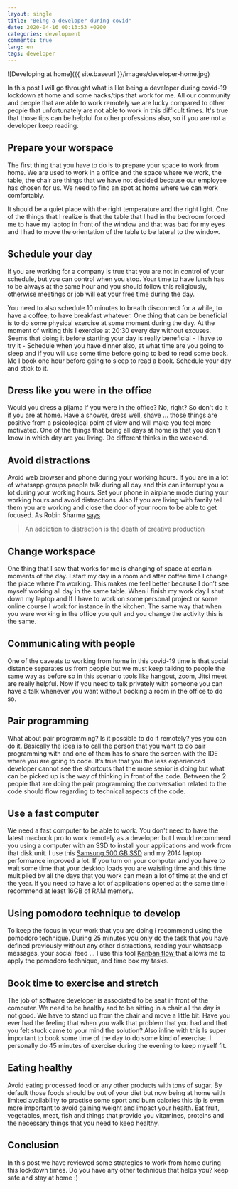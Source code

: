 ```yaml
---
layout: single
title: "Being a developer during covid"
date: 2020-04-16 00:13:53 +0200
categories: development
comments: true
lang: en
tags: developer
---
```


![Developing at home]({{ site.baseurl }}/images/developer-home.jpg)

In this post I will go throught what is like being a developer during covid-19 lockdown at home and some hacks/tips that work for me. All our community and people that are able to work remotely we are lucky compared to other people that unfortunately are not able to work in this difficult times. It's true that those tips can be helpful for other professions also, so if you are not a developer keep reading.

Prepare your worspace
-----------------------
The first thing that you have to do is to prepare your space to work from home. We are used to work in a office and the space where we work, the table, the chair are things that we have not decided because our employee has chosen for us. We need to find an spot at home where we can work comfortably. 

It should be a quiet place with the right temperature and the right light. One of the things that I realize is that the table that I had in the bedroom forced me to have my laptop in front of the window and that was bad for my eyes and I had to move the orientation of the table to be lateral to the window.  

Schedule your day
-----------------------
If you are working for a company is true that you are not in control of your schedule, but you can control when you stop. Your time to have lunch has to be always at the same hour and you should follow this religiously, otherwise meetings or job will eat your free time during the day. 

You need to also schedule 10 minutes to breath disconnect for a while, to have a coffee, to have breakfast whatever. One thing that can be beneficial is to do some physical exercise at some moment during the day. At the moment of writing this I exercise at 20:30 every day without excuses. Seems that doing it before starting your day is really beneficial - I have to try it - Schedule when you have dinner also, at what time are you going to sleep and if you will use some time before going to bed to read some book. Me I book one hour before going to sleep to read a book. Schedule your day and stick to it.

Dress like you were in the office
---------------------------------
Would you dress a pijama if you were in the office? No, right? So don't do it if you are at home. Have a shower, dress well, shave ... those things are positive from a psicological point of view and will make you feel more motivated. One of the things that being all days at home is that you don't know in which day are you living. Do different thinks in the weekend.     

Avoid distractions
------------------------
Avoid web browser and phone during your working hours. If you are in a lot of whatsapp groups people talk during all day and this can interrupt you a lot during your working hours. Set your phone in airplane mode during your working hours and avoid distractions. 
Also If you are living with family tell them you are working and close the door of your room to be able to get focused. As Robin Sharma <a href="https://twitter.com/robinsharma/status/445596824993144832?lang=es">says</a> 
> An addiction to distraction is the death of creative production

Change workspace
------------------------
One thing that I saw that works for me is changing of space at certain moments of the day. I start my day in a room and after coffee time I change the place where I’m working. This makes me feel better because I don’t see myself working all day in the same table. When i finish my work day I shut down my laptop and If I have to work on some personal project or some online course I work for instance in the kitchen. The same way that when you were working in the office you quit and you change the activity this is the same.

Communicating with people
-------------------------
One of the caveats to working from home in this covid-19 time is that social distance separates us from people but we must keep talking to people the same way as before so in this scenario tools like hangout, zoom, Jitsi meet are really helpful. Now if you need to talk privately with someone you can have a talk whenever you want without booking a room in the office to do so.

Pair programming
------------------------- 
What about pair programming? Is it possible to do it remotely? yes you can do it. Basically the idea is to call the person that you want to do pair programming with and one of them has to share the screen with the IDE where you are going to code. It’s true that you the less experienced developer cannot see the shortcuts that the more senior is doing but what can be picked up is the way of thinking in front of the code. Between the 2 people that are doing the pair programming the conversation related to the code should flow regarding to technical aspects of the code.

Use a fast computer
--------------------------
We need a fast computer to be able to work. You don't need to have the latest macbook pro to work remotely as a developer but I would recommend you using a computer with an SSD to install your applications and work from that disk unit. I use this <a href="https://www.amazon.es/gp/product/B078WQT6S6/ref=as_li_tl?ie=UTF8&camp=3638&creative=24630&creativeASIN=B078WQT6S6&linkCode=as2&tag=almanbl01-21&linkId=32dfd1011ba50e70dd6607455e256f26">Samsung 500 GB SSD</a> and my 2014 laptop performance improved a lot. If you turn on your computer and you have to wait some time that your desktop loads you are waisting time and this time multiplied by all the days that you work can mean a lot of time at the end of the year. If you need to have a lot of applications opened at the same time I recommend at least 16GB of RAM memory.  

Using pomodoro technique to develop
-----------------------------------
To keep the focus in your work that you are doing i recommend using the pomodoro technique. During 25 minutes you only do the task that you have defined previously without any other distractions, reading your whatsapp messages, your social feed … 
I use this tool <a href="https://kanbanflow.com/"> Kanban flow 
</a> that allows me to apply the pomodoro technique, and time box my tasks.

Book time to exercise and stretch
----------------------------------
The job of software developer is associated to be seat in front of the computer.
We need to be healthy and to be sitting in a chair all the day is not good. We have to stand up from the chair and move a little bit. Have you ever had the feeling that when you walk that problem that you had and that you felt stuck came to your mind the solution? Also inline with this Is super important to book some time of the day to do some kind of exercise. I personally do 45 minutes of exercise during the evening to keep myself fit. 

Eating healthy
-------------------------
Avoid eating processed food or any other products with tons of sugar. By default those foods should be out of your diet but now being at home with limited availability to practise some sport and burn calories this tip is even more important to avoid gaining weight and impact your health. Eat fruit, vegetables, meat, fish and things that provide you vitamines, proteins and the necessary things that you need to keep healthy. 

Conclusion
------------------------
In this post we have reviewed some strategies to work from home during this lockdown times. Do you have any other technique that helps you? keep safe and stay at home :)

